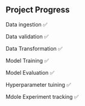 
## Project Progress

Data ingestion          ✅

Data validation         ✅

Data Transformation     ✅

Model Training ✅

Model Evaluation ✅

Hyperparameter tuining ✅

Mdole Experiment tracking ✅
